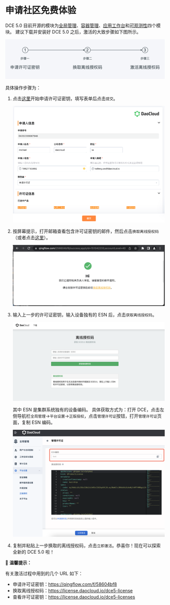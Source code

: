 # 申请社区免费体验

DCE 5.0 目前开源的模块为[全局管理](../ghippo/01ProductBrief/WhatisGhippo.md)、[容器管理](../kpanda/03ProductBrief/WhatisKPanda.md)、[应用工作台](../amamba/01ProductBrief/WhatisAmamba.md)和[可观测性](../insight/03ProductBrief/WhatisKInsight.md)四个模块。
建议下载并安装好 DCE 5.0 之后，激活的大致步骤如下图所示。

![license](../images/license01.png)

具体操作步骤为：

1. 点击[这里](https://qingflow.com/f/58604bf8)开始申请许可证密钥，填写表单后点击`提交`。

    ![license](../images/license011.png)

2. 按屏幕提示，打开邮箱查看包含许可证密钥的邮件，然后点击`换取离线授权码`（或者点击[这里](https://license.daocloud.io/dce5-license)）。

    ![get-auth-code](../images/license012.png)

3. 输入上一步的许可证密钥，输入设备独有的 ESN 后，点击`获取离线授权码`。

    ![offline-auth-code](../images/license03.png)

    其中 ESN 是集群系统独有的设备编码。
    具体获取方式为：打开 DCE，点击左侧导航栏`全局管理`->`平台设置`->`正版授权`，点击`管理许可证`按钮，打开`管理许可证`页面，复制 ESN 编码。

    ![esn](../images/license02.png)

4. 复制并粘贴上一步换取的离线授权码，点击`立即激活`。恭喜你！现在可以探索全新的 DCE 5.0 啦！

📢 **温馨提示：**

有关激活过程中用到的几个 URL 如下：

- 申请许可证密钥：https://qingflow.com/f/58604bf8
- 换取离线授权码：https://license.daocloud.io/dce5-license
- 查看许可证密钥：https://license.daocloud.io/dce5-licenses
